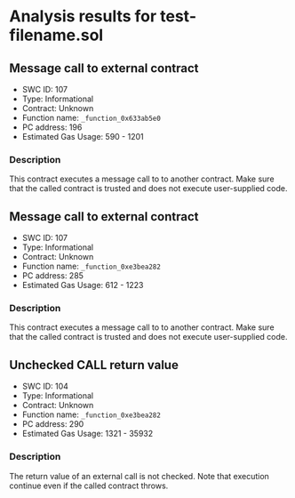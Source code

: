 # Analysis results for test-filename.sol

## Message call to external contract
- SWC ID: 107
- Type: Informational
- Contract: Unknown
- Function name: `_function_0x633ab5e0`
- PC address: 196
- Estimated Gas Usage: 590 - 1201

### Description

This contract executes a message call to to another contract. Make sure that the called contract is trusted and does not execute user-supplied code.

## Message call to external contract
- SWC ID: 107
- Type: Informational
- Contract: Unknown
- Function name: `_function_0xe3bea282`
- PC address: 285
- Estimated Gas Usage: 612 - 1223

### Description

This contract executes a message call to to another contract. Make sure that the called contract is trusted and does not execute user-supplied code.

## Unchecked CALL return value
- SWC ID: 104
- Type: Informational
- Contract: Unknown
- Function name: `_function_0xe3bea282`
- PC address: 290
- Estimated Gas Usage: 1321 - 35932

### Description

The return value of an external call is not checked. Note that execution continue even if the called contract throws.

